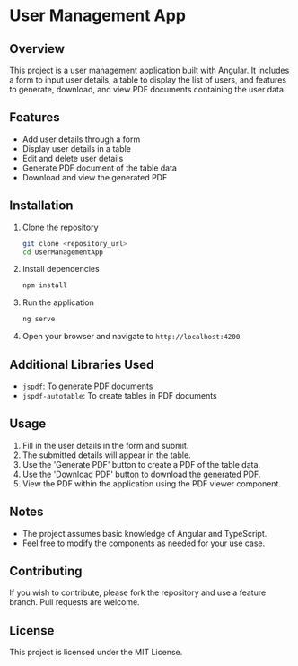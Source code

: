 # User Management App

## Overview
This project is a user management application built with Angular. It includes a form to input user details, a table to display the list of users, and features to generate, download, and view PDF documents containing the user data.

## Features
- Add user details through a form
- Display user details in a table
- Edit and delete user details
- Generate PDF document of the table data
- Download and view the generated PDF

## Installation

1. Clone the repository
    ```sh
    git clone <repository_url>
    cd UserManagementApp
    ```

2. Install dependencies
    ```sh
    npm install
    ```

3. Run the application
    ```sh
    ng serve
    ```

4. Open your browser and navigate to `http://localhost:4200`

## Additional Libraries Used
- `jspdf`: To generate PDF documents
- `jspdf-autotable`: To create tables in PDF documents

## Usage
1. Fill in the user details in the form and submit.
2. The submitted details will appear in the table.
3. Use the 'Generate PDF' button to create a PDF of the table data.
4. Use the 'Download PDF' button to download the generated PDF.
5. View the PDF within the application using the PDF viewer component.

## Notes
- The project assumes basic knowledge of Angular and TypeScript.
- Feel free to modify the components as needed for your use case.

## Contributing
If you wish to contribute, please fork the repository and use a feature branch. Pull requests are welcome.

## License
This project is licensed under the MIT License.
